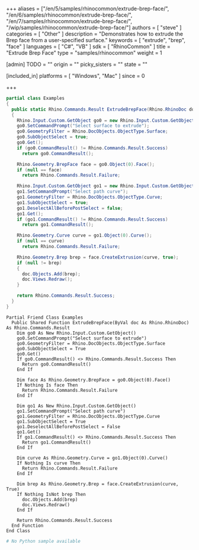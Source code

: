 +++
aliases = ["/en/5/samples/rhinocommon/extrude-brep-face/", "/en/6/samples/rhinocommon/extrude-brep-face/", "/en/7/samples/rhinocommon/extrude-brep-face/", "/wip/samples/rhinocommon/extrude-brep-face/"]
authors = [ "steve" ]
categories = [ "Other" ]
description = "Demonstrates how to extrude the Brep face from a user-specified surface."
keywords = [ "extrude", "brep", "face" ]
languages = [ "C#", "VB" ]
sdk = [ "RhinoCommon" ]
title = "Extrude Brep Face"
type = "samples/rhinocommon"
weight = 1

[admin]
TODO = ""
origin = ""
picky_sisters = ""
state = ""

[included_in]
platforms = [ "Windows", "Mac" ]
since = 0

+++

<div class="codetab-content" id="cs">

```cs
partial class Examples
{
  public static Rhino.Commands.Result ExtrudeBrepFace(Rhino.RhinoDoc doc)
  {
    Rhino.Input.Custom.GetObject go0 = new Rhino.Input.Custom.GetObject();
    go0.SetCommandPrompt("Select surface to extrude");
    go0.GeometryFilter = Rhino.DocObjects.ObjectType.Surface;
    go0.SubObjectSelect = true;
    go0.Get();
    if (go0.CommandResult() != Rhino.Commands.Result.Success)
      return go0.CommandResult();

    Rhino.Geometry.BrepFace face = go0.Object(0).Face();
    if (null == face)
      return Rhino.Commands.Result.Failure;

    Rhino.Input.Custom.GetObject go1 = new Rhino.Input.Custom.GetObject();
    go1.SetCommandPrompt("Select path curve");
    go1.GeometryFilter = Rhino.DocObjects.ObjectType.Curve;
    go1.SubObjectSelect = true;
    go1.DeselectAllBeforePostSelect = false;
    go1.Get();
    if (go1.CommandResult() != Rhino.Commands.Result.Success)
      return go1.CommandResult();

    Rhino.Geometry.Curve curve = go1.Object(0).Curve();
    if (null == curve)
      return Rhino.Commands.Result.Failure;

    Rhino.Geometry.Brep brep = face.CreateExtrusion(curve, true);
    if (null != brep)
    {
      doc.Objects.Add(brep);
      doc.Views.Redraw();
    }

    return Rhino.Commands.Result.Success;
  }
}
```

</div>


<div class="codetab-content" id="vb">

```vbnet
Partial Friend Class Examples
  Public Shared Function ExtrudeBrepFace(ByVal doc As Rhino.RhinoDoc) As Rhino.Commands.Result
	Dim go0 As New Rhino.Input.Custom.GetObject()
	go0.SetCommandPrompt("Select surface to extrude")
	go0.GeometryFilter = Rhino.DocObjects.ObjectType.Surface
	go0.SubObjectSelect = True
	go0.Get()
	If go0.CommandResult() <> Rhino.Commands.Result.Success Then
	  Return go0.CommandResult()
	End If

	Dim face As Rhino.Geometry.BrepFace = go0.Object(0).Face()
	If Nothing Is face Then
	  Return Rhino.Commands.Result.Failure
	End If

	Dim go1 As New Rhino.Input.Custom.GetObject()
	go1.SetCommandPrompt("Select path curve")
	go1.GeometryFilter = Rhino.DocObjects.ObjectType.Curve
	go1.SubObjectSelect = True
	go1.DeselectAllBeforePostSelect = False
	go1.Get()
	If go1.CommandResult() <> Rhino.Commands.Result.Success Then
	  Return go1.CommandResult()
	End If

	Dim curve As Rhino.Geometry.Curve = go1.Object(0).Curve()
	If Nothing Is curve Then
	  Return Rhino.Commands.Result.Failure
	End If

	Dim brep As Rhino.Geometry.Brep = face.CreateExtrusion(curve, True)
	If Nothing IsNot brep Then
	  doc.Objects.Add(brep)
	  doc.Views.Redraw()
	End If

	Return Rhino.Commands.Result.Success
  End Function
End Class
```

</div>


<div class="codetab-content" id="py">

```python
# No Python sample available
```

</div>

